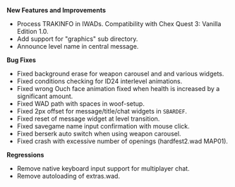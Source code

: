 **New Features and Improvements**

* Process TRAKINFO in IWADs. Compatibility with Chex Quest 3: Vanilla Edition 1.0.
* Add support for "graphics" sub directory.
* Announce level name in central message.

**Bug Fixes**

* Fixed background erase for weapon carousel and and various widgets.
* Fixed conditions checking for ID24 interlevel animations.
* Fixed wrong Ouch face animation fixed when health is increased by a significant amount.
* Fixed WAD path with spaces in woof-setup.
* Fixed 2px offset for message/title/chat widgets in `SBARDEF`.
* Fixed reset of message widget at level transition.
* Fixed savegame name input confirmation with mouse click.
* Fixed berserk auto switch when using weapon carousel.
* Fixed crash with excessive number of openings (hardfest2.wad MAP01).

**Regressions**

* Remove native keyboard input support for multiplayer chat.
* Remove autoloading of extras.wad.
